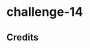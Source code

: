 # challenge-14

## Credits

<!-- for current date/time: https://sequelize.org/docs/v6/core-concepts/model-basics/#default-values -->